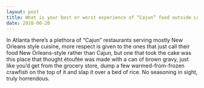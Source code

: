 ```yaml
---
layout: post
title: What is your best or worst experience of “Cajun” food outside Louisiana?
date: 2018-06-20
---
```


<p>In Atlanta there’s a plethora of “Cajun” restaurants serving mostly New Orleans style cuisine, more respect is given to the ones that just call their food New Orleans-style rather than Cajun, but one that took the cake was this place that thought étoufée was made with a can of brown gravy, just like you’d get from the grocery store, dump a few warmed-from-frozen crawfish on the top of it and slap it over a bed of rice. No seasoning in sight, truly horrendous.</p>
